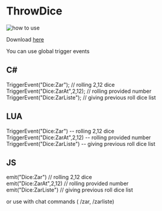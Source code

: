 # ThrowDice
![how to use](zar.gif)
<p>Download <a href="https://github.com/vnoisy/ThrowDice/releases/download/0.1/dice.rar">here</a></p>
You can use global trigger events<br>
<h2>C#</h2>
TriggerEvent("Dice:Zar"); // rolling 2,12 dice<br/>
TriggerEvent("Dice:ZarAt",2,12); // rolling provided number<br/>
TriggerEvent("Dice:ZarListe"); // giving previous roll dice list<br/>
  
<h2>LUA</h2>
TriggerEvent("Dice:Zar") -- rolling 2,12 dice<br/>
TriggerEvent("Dice:ZarAt",2,12) -- rolling provided number<br/>
TriggerEvent("Dice:ZarListe") -- giving previous roll dice list  <br/>
  
<h2>JS</h2>
emit("Dice:Zar") // rolling 2,12 dice<br/>
emit("Dice:ZarAt",2,12) // rolling provided number<br/>
emit("Dice:ZarListe") // giving previous roll dice list<br/>
  
or use with chat commands ( /zar, /zarliste)
